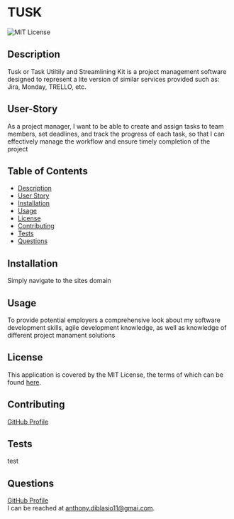 # TUSK
![MIT License](https://img.shields.io/badge/license-MIT-blue)
## Description
Tusk or Task Utiltily and Streamlining Kit is a project management software designed to represent a lite version of similar services provided such as: Jira, Monday, TRELLO, etc.
## User-Story
As a project manager, I want to be able to create and assign tasks to team members, set deadlines, and track the progress of each task, so that I can effectively manage the workflow and ensure timely completion of the project

## Table of Contents
* [Description](#description)
* [User Story](#user-story)
* [Installation](#installation)
* [Usage](#usage)
* [License](#license)
* [Contributing](#contributing)
* [Tests](#tests)
* [Questions](#questions)
## Installation
Simply navigate to the sites domain
## Usage
To provide potential employers a comprehensive look about my software development skills, agile development knowledge, as well as knowledge of different project manament solutions 
## License

This application is covered by the MIT License, the terms of which can be found [here](https://opensource.org/licenses/MIT).
    
## Contributing
[GitHub Profile](https://github.com/AnthonyDiBlasio/)  
## Tests
test
## Questions
[GitHub Profile](https://github.com/AnthonyDiBlasio/)  
I can be reached at anthony.diblasio11@gmai.com.

